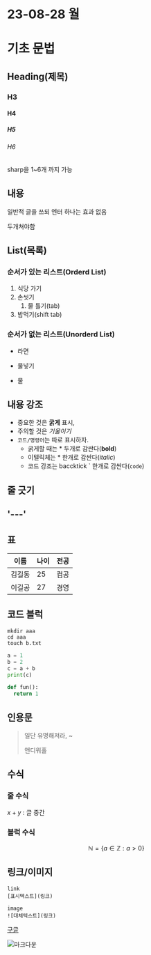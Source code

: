 # 23-08-28 월

# 기초 문법

## Heading(제목)
### H3
#### H4
##### H5
###### H6
sharp을 1~6개 까지 가능


## 내용
일반적 글을 쓰되
엔터 하나는 효과 없음

두개쳐야함


## List(목록)
### 순서가 있는 리스트(Orderd List)
1. 식당 가기
2. 손씻기
   1. 물 틀기(tab)
3. 밥먹기(shift tab)

### 순서가 없는 리스트(Unorderd List)
- 라면
* 물넣기
+ 물
  
   
## 내용 강조
+ 중요한 것은 **굵게** 표시,
+ 주의할 것은 *기울이기*
+ `코드/명령어`는 따로 표시하자.
    + 굵게할 때는 * 두개로 감싼다(**bold**)
    + 이텔릭체는 * 한개로 감싼다(*italic*)
    + 코드 강조는 baccktick \` 한개로 감싼다(`code`)


## 줄 긋기
'---'
--- 


## 표
|이름|나이|전공|
|---|---|---|
|김길동|25|컴공|
|이길공|27|경영|


## 코드 블럭
```
mkdir aaa
cd aaa
touch b.txt
```

```python
a = 1
b = 2
c = a + b
print(c)

def fun():
  return 1
```


## 인용문
> 일단 유명해져라, ~
> 
> 앤디워홀


## 수식 
### 줄 수식
$x + y$ : 글 중간

### 블럭 수식
$$
\mathbb{N} = \{ a \in \mathbb{Z} : a > 0 \}
$$


## 링크/이미지
```
link
[표시텍스트](링크)

image
![대체텍스트](링크)
```
[구글](https://google.com)

![마크다운](https://upload.wikimedia.org/wikipedia/commons/thumb/4/48/Markdown-mark.svg/600px-Markdown-mark.svg.png)

